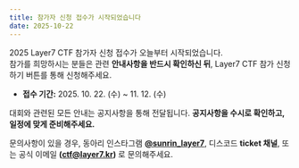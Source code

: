 ```yaml
---
title: 참가자 신청 접수가 시작되었습니다
date: 2025-10-22
---
```


2025 Layer7 CTF 참가자 신청 접수가 오늘부터 시작되었습니다.  
참가를 희망하시는 분들은 관련 **안내사항을 반드시 확인하신 뒤**, Layer7 CTF 참가 신청하기 버튼를 통해 신청해주세요.

- **접수 기간:** 2025. 10. 22. (수) ~ 11. 12. (수)

대회와 관련된 모든 안내는 공지사항을 통해 전달됩니다. **공지사항을 수시로 확인하고, 일정에 맞게 준비해주세요.**

문의사항이 있을 경우, 동아리 인스타그램 **[@sunrin_layer7](https://instagram.com/sunrin_layer7)**, 디스코드 **ticket 채널**, 또는 공식 이메일 **(ctf@layer7.kr)** 로 문의해주세요.